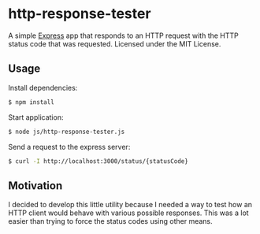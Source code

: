 # http-response-tester

A simple <a href="http://expressjs.com/" title="Express" target="_blank">Express</a> app that responds to an HTTP request with the HTTP status code that was requested. Licensed under the MIT License.

## Usage
Install dependencies:

```bash
$ npm install
```
    
Start application:

```bash
$ node js/http-response-tester.js
```
    
Send a request to the express server:

```bash
$ curl -I http://localhost:3000/status/{statusCode}
```

## Motivation
I decided to develop this little utility because I needed a way to test how an HTTP client would behave with various 
possible responses. This was a lot easier than trying to force the status codes using other means.

